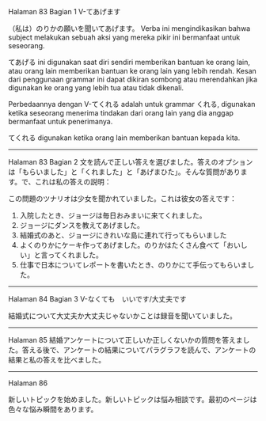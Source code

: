 Halaman 83 Bagian 1
V-てあげます

（私は）のりかの願いを聞いてあげます。
Verba ini mengindikasikan bahwa subject melakukan sebuah aksi yang mereka pikir ini bermanfaat untuk seseorang.

てあげる ini digunakan saat diri sendiri memberikan bantuan ke orang lain, atau orang lain memberikan bantuan ke orang lain yang lebih rendah. Kesan dari penggunaan grammar ini dapat dikiran sombong atau merendahkan jika digunakan ke orang yang lebih tua atau tidak dikenali.

Perbedaannya dengan V-てくれる adalah untuk grammar くれる, digunakan ketika seseorang menerima tindakan dari orang lain yang dia anggap bermanfaat untuk penerimanya. 

てくれる digunakan ketika orang lain memberikan bantuan kepada kita.



---
Halaman 83 Bagian 2
文を読んで正しい答えを選びました。答えのオプションは「もらいました」と「くれました」と「あげまひた」。そんな質問があります。で、これは私の答えの説明：

この問題のツナリオは少女を聞かれていました。これは彼女の答えです：
1. 入院したとき、ジョージは毎日おみまいに来てくれました。
2. ジョージにダンスを教えてあげました。
3. 結婚式のあと、ジョージにきれいな島に連れて行ってもらいました
4. よくのりかにケーキ作ってあげました。のりかはたくさん食べて「おいしい」と言ってくれました。
5. 仕事で日本についてレポートを書いたとき、のりかにて手伝ってもらいました。

---
Halaman 84 Bagian 3
V-なくても　いいです/大丈夫です

結婚式について大丈夫か大丈夫じゃないかことは録音を聞いていました。

---
Halaman 85
結婚アンケートについて正しいか正しくないかの質問を答えました。答える後で、アンケートの結果についてパラグラフを読んで、アンケートの結果と私の答えを比べました。

---
Halaman 86

新しいトピックを始めました。新しいトピックは悩み相談です。最初のページは色々な悩み瞬間をあります。

